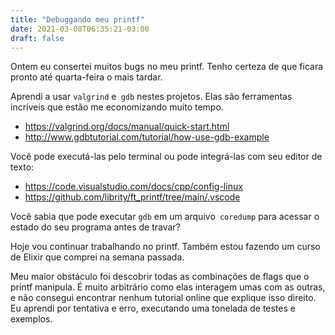 ```yaml
---
title: "Debuggando meu printf"
date: 2021-03-08T06:35:21-03:00
draft: false
---
```


Ontem eu consertei muitos bugs no meu printf.
Tenho certeza de que ficara pronto até quarta-feira o mais tardar.

Aprendi a usar `valgrind` e` gdb` nestes projetos.
Elas são ferramentas incríveis que estão me economizando muito tempo.

- https://valgrind.org/docs/manual/quick-start.html
- http://www.gdbtutorial.com/tutorial/how-use-gdb-example

Você pode executá-las pelo terminal ou pode integrá-las com seu editor de texto:

- https://code.visualstudio.com/docs/cpp/config-linux
- https://github.com/librity/ft_printf/tree/main/.vscode

Você sabia que pode executar `gdb` em um arquivo` coredump` para acessar o estado
do seu programa antes de travar?

Hoje vou continuar trabalhando no printf.
Também estou fazendo um curso de Elixir que comprei na semana passada.

Meu maior obstáculo foi descobrir todas as combinações de flags que o printf manipula.
É muito arbitrário como elas interagem umas com as outras, e não consegui encontrar nenhum
tutorial online que explique isso direito.
Eu aprendi por tentativa e erro, executando uma tonelada de testes e exemplos.

